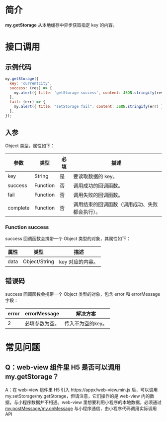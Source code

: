 # 简介

**my.getStorage** 从本地缓存中异步获取指定 key 的内容。


# 接口调用

## 示例代码

```javascript
my.getStorage({
  key: 'currentCity',
  success: (res) => {
    my.alert({ title: 'getStorage success', content: JSON.stringify(res.data) });
  },
  fail: (err) => {
    my.alert({ title: "setStorage fail", content: JSON.stringify(err) });
  },
});
```

## 入参

Object 类型，属性如下：

| **参数** | **类型** | **必填** | **描述** |
| --- | --- | --- | --- |
| key | String | 是 | 要读取数据的 key。 |
| success | Function | 否 | 调用成功的回调函数。 |
| fail | Function | 否 | 调用失败的回调函数。 |
| complete | Function | 否 | 调用结束的回调函数（调用成功、失败都会执行）。 |

### Function success

success 回调函数会携带一个 Object 类型的对象，其属性如下：

| **属性** | **类型**      | **描述**         |
| -------- | ------------- | ---------------- |
| data     | Object/String | key 对应的内容。 |

## 错误码

success 回调函数会携带一个 Object 类型的对象，包含 error 和 errorMessage 字段：

| **error** | **errorMessage** | **解决方案** |
| --- | --- | --- |
| 2 | 必填参数为空。 |  传入不为空的key。 | 

# 常见问题

## Q：web-view 组件里 H5 是否可以调用 my.getStorage？
A：在 web-view 组件里 H5 引入 https://appx/web-view.min.js 后，可以调用 my.setStorage/my.getStorage，但请注意，它们操作的是 web-view 内的数据，与小程序数据并不相通。web-view 里想要利用小程序的本地数据，必须通过 [my.postMessage/my.onMessage](https://opendocs.alipay.com/mini/component/web-view#%E7%A4%BA%E4%BE%8B%E4%BB%A3%E7%A0%81_2) 与小程序通信，由小程序代码调用实际调用 API
